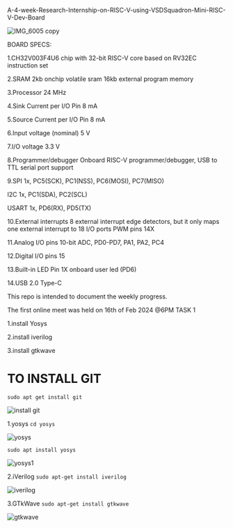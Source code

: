  A-4-week-Research-Internship-on-RISC-V-using-VSDSquadron-Mini-RISC-V-Dev-Board

![IMG_6005 copy](https://github.com/Sandeepkumar-bs/vsdquardron/assets/140676646/ed98d917-2c63-4c2e-9214-086e4a369bd2)



BOARD SPECS:

1.CH32V003F4U6 chip with 32-bit RISC-V core based on RV32EC instruction set

2.SRAM 2kb onchip volatile sram 16kb external program memory

3.Processor 24 MHz

4.Sink Current per I/O Pin 8 mA

5.Source Current per I/O Pin 8 mA

6.Input voltage (nominal) 5 V

7.I/O voltage 3.3 V

8.Programmer/debugger Onboard RISC-V programmer/debugger, USB to TTL serial port support

9.SPI 1x, PC5(SCK), PC1(NSS), PC6(MOSI), PC7(MISO)

 I2C 1x, PC1(SDA), PC2(SCL)

 USART 1x, PD6(RX), PD5(TX)

10.External interrupts 8 external interrupt edge detectors, but it only maps one external interrupt to 18 I/O ports
   PWM pins 14X

11.Analog I/O pins 10-bit ADC, PD0-PD7, PA1, PA2, PC4

12.Digital I/O pins 15

13.Built-in LED Pin 1X onboard user led (PD6)

14.USB 2.0 Type-C

This repo is intended to document the weekly progress.

The first online meet was held on 16th of Feb 2024 @6PM
TASK 1

1.install Yosys

2.install iverilog

3.install gtkwave


# TO INSTALL GIT

```sudo apt get install git```

![install git](https://github.com/Sandeepkumar-bs/vsdquardron/assets/140676646/33a3512b-322e-495e-bdc5-4dc4e3d70ff5)

1.yosys
```cd yosys```

![yosys](https://github.com/Sandeepkumar-bs/vsdquardron/assets/140676646/5d0a3d7c-439c-48d4-8a87-ece161de6906)

```sudo apt install yosys```

![yosys1](https://github.com/Sandeepkumar-bs/vsdquardron/assets/140676646/266189e6-42b5-49d9-aa36-580369f1db5f)

2.iVerilog
```sudo apt-get install iverilog```

![iverilog](https://github.com/Sandeepkumar-bs/vsdquardron/assets/140676646/f58d8486-13fe-46e6-aa38-c42513c8dc38)

3.GTkWave
```sudo apt-get install gtkwave```

![gtkwave](https://github.com/Sandeepkumar-bs/vsdquardron/assets/140676646/793989a6-457c-426b-a443-ebb40b9b77b0)









